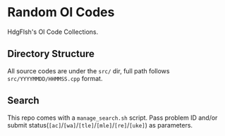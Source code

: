 # Random OI Codes

HdgFlsh's OI Code Collections.

## Directory Structure

All source codes are under the `src/` dir, full path follows `src/YYYYMMDD/HHMMSS.cpp` format.

## Search

This repo comes with a `manage_search.sh` script. Pass problem ID and/or submit status(`[ac]`/`[wa]`/`[tle]`/`[mle]`/`[re]`/`[uke]`) as parameters.
